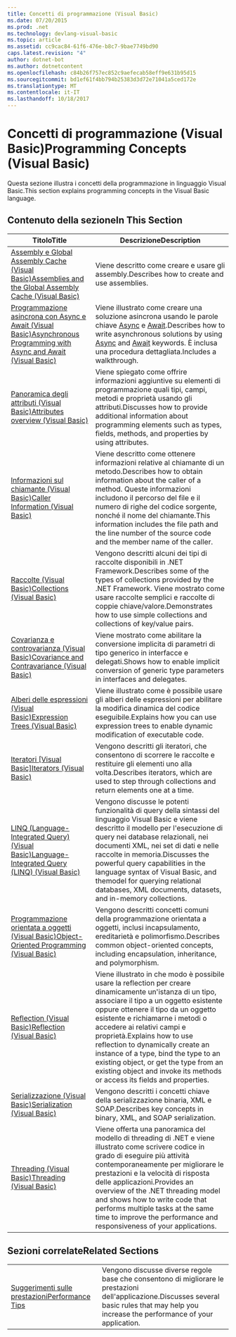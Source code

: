 ```yaml
---
title: Concetti di programmazione (Visual Basic)
ms.date: 07/20/2015
ms.prod: .net
ms.technology: devlang-visual-basic
ms.topic: article
ms.assetid: cc9cac84-61f6-476e-b8c7-9bae7749bd90
caps.latest.revision: "4"
author: dotnet-bot
ms.author: dotnetcontent
ms.openlocfilehash: c84b26f757ec852c9aefecab58eff9e631b95d15
ms.sourcegitcommit: bd1ef61f4bb794b25383d3d72e71041a5ced172e
ms.translationtype: MT
ms.contentlocale: it-IT
ms.lasthandoff: 10/18/2017
---
```

# <a name="programming-concepts-visual-basic"></a><span data-ttu-id="7aa95-102">Concetti di programmazione (Visual Basic)</span><span class="sxs-lookup"><span data-stu-id="7aa95-102">Programming Concepts (Visual Basic)</span></span>
<span data-ttu-id="7aa95-103">Questa sezione illustra i concetti della programmazione in linguaggio Visual Basic.</span><span class="sxs-lookup"><span data-stu-id="7aa95-103">This section explains programming concepts in the Visual Basic language.</span></span>  
  
## <a name="in-this-section"></a><span data-ttu-id="7aa95-104">Contenuto della sezione</span><span class="sxs-lookup"><span data-stu-id="7aa95-104">In This Section</span></span>  
  
|<span data-ttu-id="7aa95-105">Titolo</span><span class="sxs-lookup"><span data-stu-id="7aa95-105">Title</span></span>|<span data-ttu-id="7aa95-106">Descrizione</span><span class="sxs-lookup"><span data-stu-id="7aa95-106">Description</span></span>|  
|-----------|-----------------|  
|[<span data-ttu-id="7aa95-107">Assembly e Global Assembly Cache (Visual Basic)</span><span class="sxs-lookup"><span data-stu-id="7aa95-107">Assemblies and the Global Assembly Cache (Visual Basic)</span></span>](../../../visual-basic/programming-guide/concepts/assemblies-gac/index.md)|<span data-ttu-id="7aa95-108">Viene descritto come creare e usare gli assembly.</span><span class="sxs-lookup"><span data-stu-id="7aa95-108">Describes how to create and use assemblies.</span></span>|  
|[<span data-ttu-id="7aa95-109">Programmazione asincrona con Async e Await (Visual Basic)</span><span class="sxs-lookup"><span data-stu-id="7aa95-109">Asynchronous Programming with Async and Await (Visual Basic)</span></span>](../../../visual-basic/programming-guide/concepts/async/index.md)|<span data-ttu-id="7aa95-110">Viene illustrato come creare una soluzione asincrona usando le parole chiave [Async](../../../visual-basic/language-reference/modifiers/async.md) e [Await](../../../visual-basic/language-reference/operators/await-operator.md).</span><span class="sxs-lookup"><span data-stu-id="7aa95-110">Describes how to write asynchronous solutions by using [Async](../../../visual-basic/language-reference/modifiers/async.md) and [Await](../../../visual-basic/language-reference/operators/await-operator.md) keywords.</span></span> <span data-ttu-id="7aa95-111">È inclusa una procedura dettagliata.</span><span class="sxs-lookup"><span data-stu-id="7aa95-111">Includes a walkthrough.</span></span>|  
|[<span data-ttu-id="7aa95-112">Panoramica degli attributi (Visual Basic)</span><span class="sxs-lookup"><span data-stu-id="7aa95-112">Attributes overview (Visual Basic)</span></span>](../../../visual-basic/programming-guide/concepts/attributes/index.md)|<span data-ttu-id="7aa95-113">Viene spiegato come offrire informazioni aggiuntive su elementi di programmazione quali tipi, campi, metodi e proprietà usando gli attributi.</span><span class="sxs-lookup"><span data-stu-id="7aa95-113">Discusses how to provide additional information about programming elements such as types, fields, methods, and properties by using attributes.</span></span>|  
|[<span data-ttu-id="7aa95-114">Informazioni sul chiamante (Visual Basic)</span><span class="sxs-lookup"><span data-stu-id="7aa95-114">Caller Information (Visual Basic)</span></span>](../../../visual-basic/programming-guide/concepts/caller-information.md)|<span data-ttu-id="7aa95-115">Viene descritto come ottenere informazioni relative al chiamante di un metodo.</span><span class="sxs-lookup"><span data-stu-id="7aa95-115">Describes how to obtain information about the caller of a method.</span></span> <span data-ttu-id="7aa95-116">Queste informazioni includono il percorso del file e il numero di righe del codice sorgente, nonché il nome del chiamante.</span><span class="sxs-lookup"><span data-stu-id="7aa95-116">This information includes the file path and the line number of the source code and the member name of the caller.</span></span>|  
|[<span data-ttu-id="7aa95-117">Raccolte (Visual Basic)</span><span class="sxs-lookup"><span data-stu-id="7aa95-117">Collections (Visual Basic)</span></span>](../../../visual-basic/programming-guide/concepts/collections.md)|<span data-ttu-id="7aa95-118">Vengono descritti alcuni dei tipi di raccolte disponibili in .NET Framework.</span><span class="sxs-lookup"><span data-stu-id="7aa95-118">Describes some of the types of collections provided by the .NET Framework.</span></span> <span data-ttu-id="7aa95-119">Viene mostrato come usare raccolte semplici e raccolte di coppie chiave/valore.</span><span class="sxs-lookup"><span data-stu-id="7aa95-119">Demonstrates how to use simple collections and collections of key/value pairs.</span></span>|  
|[<span data-ttu-id="7aa95-120">Covarianza e controvarianza (Visual Basic)</span><span class="sxs-lookup"><span data-stu-id="7aa95-120">Covariance and Contravariance (Visual Basic)</span></span>](../../../visual-basic/programming-guide/concepts/covariance-contravariance/index.md)|<span data-ttu-id="7aa95-121">Viene mostrato come abilitare la conversione implicita di parametri di tipo generico in interfacce e delegati.</span><span class="sxs-lookup"><span data-stu-id="7aa95-121">Shows how to enable implicit conversion of generic type parameters in interfaces and delegates.</span></span>|  
|[<span data-ttu-id="7aa95-122">Alberi delle espressioni (Visual Basic)</span><span class="sxs-lookup"><span data-stu-id="7aa95-122">Expression Trees (Visual Basic)</span></span>](../../../visual-basic/programming-guide/concepts/expression-trees/index.md)|<span data-ttu-id="7aa95-123">Viene illustrato come è possibile usare gli alberi delle espressioni per abilitare la modifica dinamica del codice eseguibile.</span><span class="sxs-lookup"><span data-stu-id="7aa95-123">Explains how you can use expression trees to enable dynamic modification of executable code.</span></span>|  
|<span data-ttu-id="7aa95-124">[Iteratori [Visual Basic]](../../../visual-basic/programming-guide/concepts/iterators.md)</span><span class="sxs-lookup"><span data-stu-id="7aa95-124">[Iterators (Visual Basic)](../../../visual-basic/programming-guide/concepts/iterators.md)</span></span>|<span data-ttu-id="7aa95-125">Vengono descritti gli iteratori, che consentono di scorrere le raccolte e restituire gli elementi uno alla volta.</span><span class="sxs-lookup"><span data-stu-id="7aa95-125">Describes iterators, which are used to step through collections and return elements one at a time.</span></span>|  
|[<span data-ttu-id="7aa95-126">LINQ (Language-Integrated Query) (Visual Basic)</span><span class="sxs-lookup"><span data-stu-id="7aa95-126">Language-Integrated Query (LINQ) (Visual Basic)</span></span>](../../../visual-basic/programming-guide/concepts/linq/index.md)|<span data-ttu-id="7aa95-127">Vengono discusse le potenti funzionalità di query della sintassi del linguaggio Visual Basic e viene descritto il modello per l'esecuzione di query nei database relazionali, nei documenti XML, nei set di dati e nelle raccolte in memoria.</span><span class="sxs-lookup"><span data-stu-id="7aa95-127">Discusses the powerful query capabilities in the language syntax of Visual Basic, and themodel for querying relational databases, XML documents, datasets, and in-memory collections.</span></span>|  
|[<span data-ttu-id="7aa95-128">Programmazione orientata a oggetti (Visual Basic)</span><span class="sxs-lookup"><span data-stu-id="7aa95-128">Object-Oriented Programming (Visual Basic)</span></span>](../../../visual-basic/programming-guide/concepts/object-oriented-programming.md)|<span data-ttu-id="7aa95-129">Vengono descritti concetti comuni della programmazione orientata a oggetti, inclusi incapsulamento, ereditarietà e polimorfismo.</span><span class="sxs-lookup"><span data-stu-id="7aa95-129">Describes common object-oriented concepts, including encapsulation, inheritance, and polymorphism.</span></span>|  
|[<span data-ttu-id="7aa95-130">Reflection (Visual Basic)</span><span class="sxs-lookup"><span data-stu-id="7aa95-130">Reflection (Visual Basic)</span></span>](../../../visual-basic/programming-guide/concepts/reflection.md)|<span data-ttu-id="7aa95-131">Viene illustrato in che modo è possibile usare la reflection per creare dinamicamente un'istanza di un tipo, associare il tipo a un oggetto esistente oppure ottenere il tipo da un oggetto esistente e richiamarne i metodi o accedere ai relativi campi e proprietà.</span><span class="sxs-lookup"><span data-stu-id="7aa95-131">Explains how to use reflection to dynamically create an instance of a type, bind the type to an existing object, or get the type from an existing object and invoke its methods or access its fields and properties.</span></span>|
|[<span data-ttu-id="7aa95-132">Serializzazione (Visual Basic)</span><span class="sxs-lookup"><span data-stu-id="7aa95-132">Serialization (Visual Basic)</span></span>](../../../visual-basic/programming-guide/concepts/serialization/index.md)|<span data-ttu-id="7aa95-133">Vengono descritti i concetti chiave della serializzazione binaria, XML e SOAP.</span><span class="sxs-lookup"><span data-stu-id="7aa95-133">Describes key concepts in binary, XML, and SOAP serialization.</span></span>|  
|[<span data-ttu-id="7aa95-134">Threading (Visual Basic)</span><span class="sxs-lookup"><span data-stu-id="7aa95-134">Threading (Visual Basic)</span></span>](../../../visual-basic/programming-guide/concepts/threading/index.md)|<span data-ttu-id="7aa95-135">Viene offerta una panoramica del modello di threading di .NET e viene illustrato come scrivere codice in grado di eseguire più attività contemporaneamente per migliorare le prestazioni e la velocità di risposta delle applicazioni.</span><span class="sxs-lookup"><span data-stu-id="7aa95-135">Provides an overview of the .NET threading model and shows how to write code that performs multiple tasks at the same time to improve the performance and responsiveness of your applications.</span></span>|  
  
## <a name="related-sections"></a><span data-ttu-id="7aa95-136">Sezioni correlate</span><span class="sxs-lookup"><span data-stu-id="7aa95-136">Related Sections</span></span>  
  
|||  
|---|---|  
|[<span data-ttu-id="7aa95-137">Suggerimenti sulle prestazioni</span><span class="sxs-lookup"><span data-stu-id="7aa95-137">Performance Tips</span></span>](../../../framework/performance/performance-tips.md) | <span data-ttu-id="7aa95-138">Vengono discusse diverse regole base che consentono di migliorare le prestazioni dell'applicazione.</span><span class="sxs-lookup"><span data-stu-id="7aa95-138">Discusses several basic rules that may help you increase the performance of your application.</span></span>|
